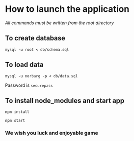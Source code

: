 # How to launch the application

_All commands must be written from the root directory_

##  To create database
```
mysql -u root < db/schema.sql
```

## To load data
```
mysql -u norbarg -p < db/data.sql
```

 Password is `securepass`

 ## To install node_modules and start app
 ```
 npm install
 ```
```
npm start
```

 ### We wish you luck and enjoyable game
